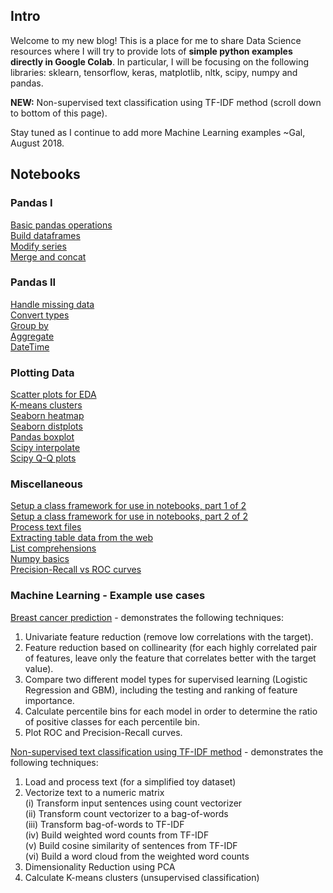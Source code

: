 <!-- Global site tag (gtag.js) - Google Analytics -->
<script async src="https://www.googletagmanager.com/gtag/js?id=UA-123065321-1"></script>
<script>
  window.dataLayer = window.dataLayer || [];
  function gtag(){dataLayer.push(arguments);}
  gtag('js', new Date());

  gtag('config', 'UA-123065321-1');
</script>

## Intro
Welcome to my new blog! This is a place for me to share Data Science resources where I will try to provide lots of **simple python examples directly in Google Colab**. In particular, I will be focusing on the following libraries: sklearn, tensorflow, keras, matplotlib, nltk, scipy, numpy and pandas.  

**NEW:** Non-supervised text classification using TF-IDF method (scroll down to bottom of this page).  

Stay tuned as I continue to add more Machine Learning examples ~Gal, August 2018.  

## Notebooks

### Pandas I
<a href="https://colab.research.google.com/github/gal-a/blog/blob/master/docs/notebooks/pandas/pandas_basic_operations.ipynb" target="_blank">Basic pandas operations</a>  
<a href="https://colab.research.google.com/github/gal-a/blog/blob/master/docs/notebooks/pandas/pandas_build_dataframes.ipynb" target="_blank">Build dataframes</a>  
<a href="https://colab.research.google.com/github/gal-a/blog/blob/master/docs/notebooks/pandas/pandas_modify_series.ipynb" target="_blank">Modify series</a>  
<a href="https://colab.research.google.com/github/gal-a/blog/blob/master/docs/notebooks/pandas/pandas_merge_concat.ipynb" target="_blank">Merge and concat</a>  

### Pandas II
<a href="https://colab.research.google.com/github/gal-a/blog/blob/master/docs/notebooks/pandas/pandas_handle_missing_data.ipynb" target="_blank">Handle missing data</a>  
<a href="https://colab.research.google.com/github/gal-a/blog/blob/master/docs/notebooks/pandas/pandas_convert_types.ipynb" target="_blank">Convert types</a>   
<a href="https://colab.research.google.com/github/gal-a/blog/blob/master/docs/notebooks/pandas/pandas_groupby.ipynb" target="_blank">Group by</a>  
<a href="https://colab.research.google.com/github/gal-a/blog/blob/master/docs/notebooks/pandas/pandas_agg.ipynb" target="_blank">Aggregate</a>  
<a href="https://colab.research.google.com/github/gal-a/blog/blob/master/docs/notebooks/pandas/pandas_datetime.ipynb" target="_blank">DateTime</a>  

### Plotting Data
<a href="https://colab.research.google.com/github/gal-a/blog/blob/master/docs/notebooks/plot/plot_scatter_for_EDA.ipynb" target="_blank">Scatter plots for EDA</a>  
<a href="https://colab.research.google.com/github/gal-a/blog/blob/master/docs/notebooks/plot/plot_kmeans.ipynb" target="_blank">K-means clusters</a>  
<a href="https://colab.research.google.com/github/gal-a/blog/blob/master/docs/notebooks/plot/plot_seaborn_heatmap.ipynb" target="_blank">Seaborn heatmap</a>  
<a href="https://colab.research.google.com/github/gal-a/blog/blob/master/docs/notebooks/plot/plot_seaborn_distplots.ipynb" target="_blank">Seaborn distplots</a>  
<a href="https://colab.research.google.com/github/gal-a/blog/blob/master/docs/notebooks/plot/plot_boxplot.ipynb" target="_blank">Pandas boxplot</a>  
<a href="https://colab.research.google.com/github/gal-a/blog/blob/master/docs/notebooks/plot/plot_interpolate.ipynb" target="_blank">Scipy interpolate</a>  
<a href="https://colab.research.google.com/github/gal-a/blog/blob/master/docs/notebooks/plot/plot_quantile_quantile_plots.ipynb" target="_blank">Scipy Q-Q plots</a>  

### Miscellaneous
<a href="https://colab.research.google.com/github/gal-a/blog/blob/master/docs/notebooks/misc/class_framework_in_notebooks_1_of_2.ipynb" target="_blank">Setup a class framework for use in notebooks, part 1 of 2</a>  
<a href="https://colab.research.google.com/github/gal-a/blog/blob/master/docs/notebooks/misc/class_framework_in_notebooks_2_of_2.ipynb" target="_blank">Setup a class framework for use in notebooks, part 2 of 2</a>  
<a href="https://colab.research.google.com/github/gal-a/blog/blob/master/docs/notebooks/nlp/nltk_preprocess.ipynb" target="_blank">Process text files</a>  
<a href="https://colab.research.google.com/github/gal-a/blog/blob/master/docs/notebooks/misc/html_extracting_table_data.ipynb" target="_blank">Extracting table data from the web</a>  
<a href="https://colab.research.google.com/github/gal-a/blog/blob/master/docs/notebooks/misc/list_comprehensions.ipynb" target="_blank">List comprehensions</a>  
<a href="https://colab.research.google.com/github/gal-a/blog/blob/master/docs/notebooks/misc/numpy_basics.ipynb" target="_blank">Numpy basics</a>  
<a href="https://colab.research.google.com/github/gal-a/blog/blob/master/docs/notebooks/sklearn/sklearn_precision_recall_vs_roc_curves.ipynb" target="_blank">Precision-Recall vs ROC curves</a>  

### Machine Learning - Example use cases
<a href="https://colab.research.google.com/github/gal-a/blog/blob/master/docs/notebooks/sklearn/sklearn_logistic_regression_vs_gbm.ipynb" target="_blank">Breast cancer prediction</a>  - demonstrates the following techniques:
1. Univariate feature reduction (remove low correlations with the target).
2. Feature reduction based on collinearity (for each highly correlated pair of features, leave only the feature that correlates better with the target value).
3. Compare two different model types for supervised learning (Logistic Regression and GBM), including the testing and ranking of feature importance.
4. Calculate percentile bins for each model in order to determine the ratio of positive classes for each percentile bin.
5. Plot ROC and Precision-Recall curves. 

<a href="https://colab.research.google.com/github/gal-a/blog/blob/master/docs/notebooks/nlp/nltk_tf-idf_clustering.ipynb" target="_blank">Non-supervised text classification using TF-IDF method</a>  - demonstrates the following techniques:

1. Load and process text (for a simplified toy dataset)  
2. Vectorize text to a numeric matrix  
(i) Transform input sentences using count vectorizer  
(ii) Transform count vectorizer to a bag-of-words  
(iii) Transform bag-of-words to TF-IDF  
(iv) Build weighted word counts from TF-IDF  
(v) Build cosine similarity of sentences from TF-IDF  
(vi) Build a word cloud from the weighted word counts  
3. Dimensionality Reduction using PCA  
4. Calculate K-means clusters (unsupervised classification)  
